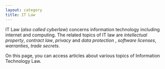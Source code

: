 ```yaml
---
layout: category
title: IT Law
---
```

IT Law (*also called cyberlaw*) concerns information technology including internet and computing. The related topics of IT law are *intellectual property*, *contract law*, *privacy* and *data protection* , *software licenses*, *warranties*, *trade secrets*.

On this page, you can access articles about various topics of Information Technology Law.